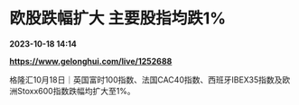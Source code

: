# 欧股跌幅扩大 主要股指均跌1%

**2023-10-18 14:14**

**https://www.gelonghui.com/live/1252688**

格隆汇10月18日｜英国富时100指数、法国CAC40指数、西班牙IBEX35指数及欧洲Stoxx600指数跌幅均扩大至1%。